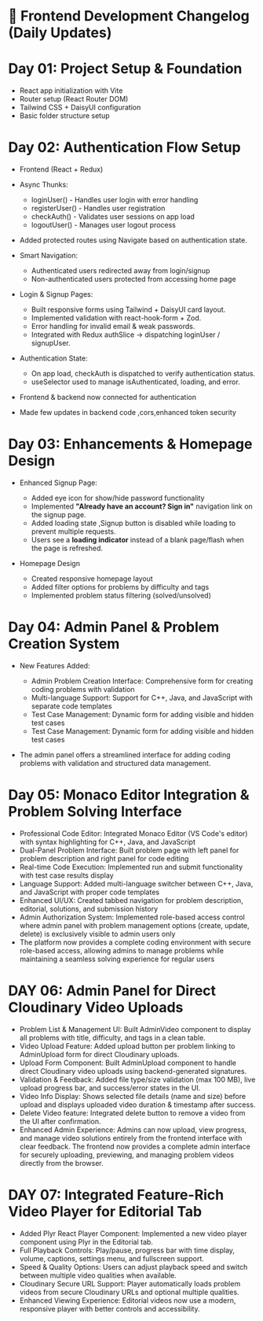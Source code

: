 # 🚀 Frontend Development Changelog (Daily Updates)

# Day 01: Project Setup & Foundation
-  React app initialization with Vite
-  Router setup (React Router DOM)
-  Tailwind CSS + DaisyUI configuration
-  Basic folder structure setup

# Day 02: Authentication Flow Setup
-  Frontend (React + Redux)
-  Async Thunks:
   - loginUser() - Handles user login with error handling
   - registerUser() - Handles user registration
   - checkAuth() - Validates user sessions on app load
   - logoutUser() - Manages user logout process

- Added protected routes using Navigate based on authentication state.

- Smart Navigation:
  - Authenticated users redirected away from login/signup
  - Non-authenticated users protected from accessing home page

- Login & Signup Pages:
  - Built responsive forms using Tailwind + DaisyUI card layout.
  - Implemented validation with react-hook-form + Zod.
  - Error handling for invalid email & weak passwords.
  - Integrated with Redux authSlice → dispatching loginUser / signupUser.


- Authentication State:
  - On app load, checkAuth is dispatched to verify authentication status.
  - useSelector used to manage isAuthenticated, loading, and error.

- Frontend & backend now connected for authentication
- Made few updates in backend code ,cors,enhanced token security

# Day 03: Enhancements & Homepage Design  
- Enhanced Signup Page:
  - Added eye icon for show/hide password functionality
  - Implemented **"Already have an account? Sign in"** navigation link on the signup page. 
  - Added loading state ,Signup button is disabled while loading to prevent multiple requests.
  - Users see a **loading indicator** instead of a blank page/flash when the page is refreshed.

- Homepage Design
  - Created responsive homepage layout
  - Added filter options for problems by difficulty and tags
  - Implemented problem status filtering (solved/unsolved)  

# Day 04: Admin Panel & Problem Creation System
- New Features Added:
   - Admin Problem Creation Interface: Comprehensive form for creating coding problems with validation
   - Multi-language Support: Support for C++, Java, and JavaScript with separate code templates
   - Test Case Management: Dynamic form for adding visible and hidden test cases
   - Test Case Management: Dynamic form for adding visible and hidden test cases

- The admin panel offers a streamlined interface for adding coding problems with validation and structured data management. 

# Day 05: Monaco Editor Integration & Problem Solving Interface
- Professional Code Editor: Integrated Monaco Editor (VS Code's editor) with syntax highlighting for C++, Java, and JavaScript
- Dual-Panel Problem Interface: Built problem page with left panel for problem description and right panel for code editing
- Real-time Code Execution: Implemented run and submit functionality with test case results display
- Language Support: Added multi-language switcher between C++, Java, and JavaScript with proper code templates
- Enhanced UI/UX: Created tabbed navigation for problem description, editorial, solutions, and submission history
- Admin Authorization System: Implemented role-based access control where admin panel with problem management options (create, update, delete) is exclusively visible to admin users only
- The platform now provides a complete coding environment with secure role-based access, allowing admins to manage problems while maintaining a seamless solving experience for regular users


# DAY 06: Admin Panel for Direct Cloudinary Video Uploads
- Problem List & Management UI: Built AdminVideo component to display all problems with title, difficulty, and tags in a clean table.
- Video Upload Feature: Added upload button per problem linking to AdminUpload form for direct Cloudinary uploads.
- Upload Form Component: Built AdminUpload component to handle direct Cloudinary video uploads using backend-generated signatures.
- Validation & Feedback: Added file type/size validation (max 100 MB), live upload progress bar, and success/error states in the UI.
- Video Info Display: Shows selected file details (name and size) before upload and displays uploaded video duration & timestamp after success.
- Delete Video feature: Integrated delete button to remove a video from the UI after confirmation.
- Enhanced Admin Experience: Admins can now upload, view progress, and manage video solutions entirely from the frontend interface with clear feedback.
The frontend now provides a complete admin interface for securely uploading, previewing, and managing problem videos directly from the browser.

# DAY 07: Integrated Feature-Rich Video Player for Editorial Tab
- Added Plyr React Player Component: Implemented a new video player component using Plyr in the Editorial tab.
- Full Playback Controls: Play/pause, progress bar with time display, volume, captions, settings menu, and fullscreen support.
- Speed & Quality Options: Users can adjust playback speed and switch between multiple video qualities when available.
- Cloudinary Secure URL Support: Player automatically loads problem videos from secure Cloudinary URLs and optional multiple qualities.
- Enhanced Viewing Experience: Editorial videos now use a modern, responsive player with better controls and accessibility.